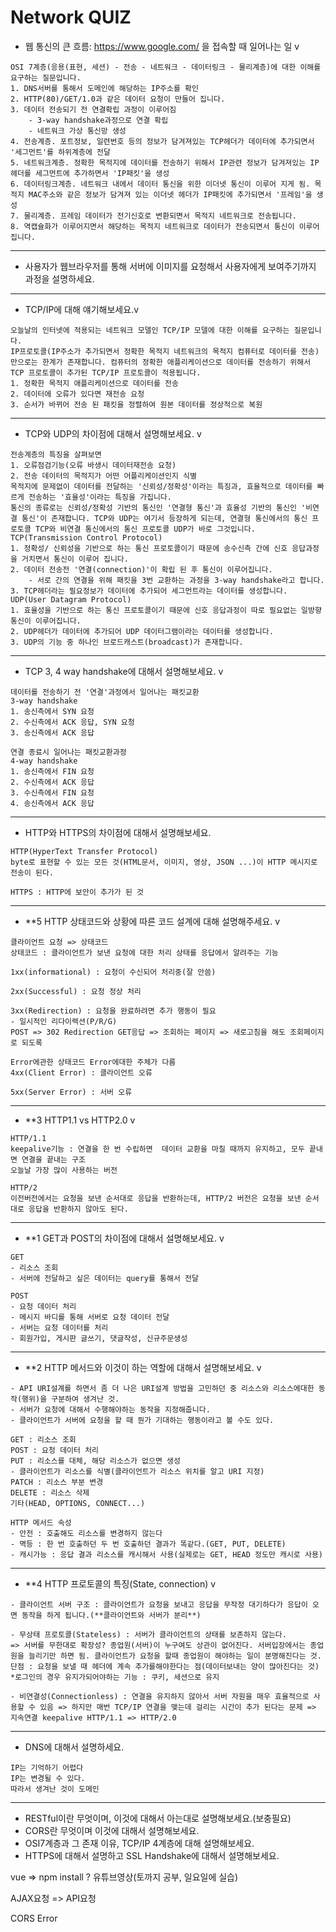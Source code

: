 # Network QUIZ

- 웹 통신의 큰 흐름: https://www.google.com/ 을 접속할 때 일어나는 일 v

```
OSI 7계층(응용(표현, 세션) - 전송 - 네트워크 - 데이터링크 - 물리계층)에 대한 이해를 요구하는 질문입니다.
1. DNS서버를 통해서 도메인에 해당하는 IP주소를 확인
2. HTTP(80)/GET/1.0과 같은 데이터 요청이 만들어 집니다.
3. 데이터 전송되기 전 연결확립 과정이 이루어짐
	- 3-way handshake과정으로 연결 확립
	- 네트워크 가상 통신망 생성
4. 전송계층. 포트정보, 일련번호 등의 정보가 담겨져있는 TCP헤더가 데이터에 추가되면서 '세그먼트'를 하위계층에 전달
5. 네트워크계층. 정확한 목적지에 데이터를 전송하기 위해서 IP관련 정보가 담겨져있는 IP헤더를 세그먼트에 추가하면서 'IP패킷'을 생성
6. 데이터링크계층. 네트워크 내에서 데이터 통신을 위한 이더넷 통신이 이루어 지게 됨. 목적지 MAC주소와 같은 정보가 담겨져 있는 이더넷 헤더가 IP패킷에 추가되면서 '프레임'을 생성
7. 물리계층. 프레임 데이터가 전기신호로 변환되면서 목적지 네트워크로 전송됩니다.
8. 역캡슐화가 이루어지면서 해당하는 목적지 네트워크로 데이터가 전송되면서 통신이 이루어집니다.
```

---

- 사용자가 웹브라우저를 통해 서버에 이미지를 요청해서 사용자에게 보여주기까지 과정을 설명하세요.

---

- TCP/IP에 대해 얘기해보세요.v

```
오늘날의 인터넷에 적용되는 네트워크 모델인 TCP/IP 모델에 대한 이해를 요구하는 질문입니다.
IP프로토콜(IP주소가 추가되면서 정확한 목적지 네트워크의 목적지 컴퓨터로 데이터를 전송)만으로는 한계가 존재합니다. 컴퓨터의 정확한 애플리케이션으로 데이터를 전송하기 위해서 TCP 프로토콜이 추가된 TCP/IP 프로토콜이 적용됩니다.
1. 정확한 목적지 애플리케이션으로 데이터를 전송
2. 데이터에 오류가 있다면 재전송 요청
3. 순서가 바뀌어 전송 된 패킷을 정렬하여 원본 데이터를 정상적으로 복원
```

---

- TCP와 UDP의 차이점에 대해서 설명해보세요. v

```
전송계층의 특징을 살펴보면
1. 오류점검기능(오류 바생시 데이터재전송 요청)
2. 전송 데이터의 목적지가 어떤 어플리케이션인지 식별
목적지에 문제없이 데이터를 전달하는 '신뢰성/정확성'이라는 특징과, 효율적으로 데이터를 빠르게 전송하는 '효율성'이라는 특징을 가집니다.
통신의 종류로는 신뢰성/정확성 기반의 통신인 '연결형 통신'과 효율성 기반의 통신인 '비연결 통신'이 존재합니다. TCP와 UDP는 여기서 등장하게 되는데, 연결형 통신에서의 통신 프로토콜 TCP와 비연결 통신에서의 통신 프로토콜 UDP가 바로 그것입니다.
TCP(Transmission Control Protocol)
1. 정확성/ 신뢰성을 기반으로 하는 통신 프로토콜이기 때문에 송수신측 간에 신호 응답과정을 거치면서 통신이 이루어 집니다.
2. 데이터 전송전 '연결(connection)'이 확립 된 후 통신이 이루어집니다.
	- 서로 간의 연결을 위해 패킷을 3번 교환하는 과정을 3-way handshake라고 합니다.
3. TCP헤더라는 필요정보가 데이터에 추가되어 세그먼트라는 데이터를 생성합니다.
UDP(User Datagram Protocol)
1. 효율성을 기반으로 하는 통신 프로토콜이기 때문에 신호 응답과정이 따로 필요없는 일방향 통신이 이루어집니다.
2. UDP헤더가 데이터에 추가되어 UDP 데이터그램이라는 데이터를 생성합니다.
3. UDP의 기능 중 하나인 브로드캐스트(broadcast)가 존재합니다.
```

---

- TCP 3, 4 way handshake에 대해서 설명해보세요. v

```
데이터를 전송하기 전 '연결'과정에서 일어나는 패킷교환
3-way handshake
1. 송신측에서 SYN 요청
2. 수신측에서 ACK 응답, SYN 요청
3. 송신측에서 ACK 응답

연결 종료시 일어나는 패킷교환과정
4-way handshake
1. 송신측에서 FIN 요청
2. 수신측에서 ACK 응답
3. 수신측에서 FIN 요청
4. 송신측에서 ACK 응답
```

---



- HTTP와 HTTPS의 차이점에 대해서 설명해보세요.

```
HTTP(HyperText Transfer Protocol)
byte로 표현할 수 있는 모든 것(HTML문서, 이미지, 영상, JSON ...)이 HTTP 메시지로 전송이 된다.

HTTPS : HTTP에 보안이 추가가 된 것
```

---

- **5 HTTP 상태코드와 상황에 따른 코드 설계에 대해 설명해주세요. v

```
클라이언트 요청 => 상태코드
상태코드 : 클라이언트가 보낸 요청에 대한 처리 상태를 응답에서 알려주는 기능

1xx(informational) : 요청이 수신되어 처리중(잘 안씀)

2xx(Successful) : 요청 정상 처리

3xx(Redirection) : 요청을 완료하려면 추가 행동이 필요
- 일시적인 리다이렉션(P/R/G)
POST => 302 Redirection GET응답 => 조회하는 페이지 => 새로고침을 해도 조회페이지로 되도록

Error에관한 상태코드 Error에대한 주체가 다름
4xx(Client Error) : 클라이언트 오류

5xx(Server Error) : 서버 오류
```

---

- **3 HTTP1.1 vs HTTP2.0 v

```
HTTP/1.1
keepalive기능 : 연결을 한 번 수립하면  데이터 교환을 마칠 때까지 유지하고, 모두 끝내면 연결을 끝내는 구조
오늘날 가장 많이 사용하는 버전

HTTP/2
이전버전에서는 요청을 보낸 순서대로 응답을 반환하는데, HTTP/2 버전은 요청을 보낸 순서대로 응답을 반환하지 않아도 된다.
```

---

- **1 GET과 POST의 차이점에 대해서 설명해보세요. v

```
GET
- 리소스 조회
- 서버에 전달하고 싶은 데이터는 query를 통해서 전달

POST
- 요청 데이터 처리
- 메시지 바디를 통해 서버로 요청 데이터 전달
- 서버는 요청 데이터를 처리
- 회원가입, 게시판 글쓰기, 댓글작성, 신규주문생성
```

---

- **2 HTTP 메서드와 이것이 하는 역할에 대해서 설명해보세요. v

```
- API URI설계를 하면서 좀 더 나은 URI설계 방법을 고민하던 중 리소스와 리소스에대한 동작(행위)을 구분하여 생겨난 것.
- 서버가 요청에 대해서 수행해야하는 동작을 지정해줍니다.
- 클라이언트가 서버에 요청을 할 때 뭔가 기대하는 행동이라고 볼 수도 있다.

GET : 리소스 조회
POST : 요청 데이터 처리
PUT : 리소스를 대체, 해당 리소스가 없으면 생성
- 클라이언트가 리소스를 식별(클라이언트가 리소스 위치를 알고 URI 지정)
PATCH : 리소스 부분 변경
DELETE : 리소스 삭제
기타(HEAD, OPTIONS, CONNECT...)

HTTP 메서드 속성
- 안전 : 호출해도 리소스를 변경하지 않는다
- 멱등 : 한 번 호출하던 두 번 호출하던 결과가 똑같다.(GET, PUT, DELETE)
- 캐시가능 : 응답 결과 리소스를 캐시해서 사용(실제로는 GET, HEAD 정도만 캐시로 사용)
```

---

- **4 HTTP 프로토콜의 특징(State, connection) v

```
- 클라이언트 서버 구조 : 클라이언트가 요청을 보내고 응답을 무작정 대기하다가 응답이 오면 동작을 하게 됩니다.(**클라이언트와 서버가 분리**)

- 무상태 프로토콜(Stateless) : 서버가 클라이언트의 상태를 보존하지 않는다.
=> 서버를 무한대로 확장성? 종업원(서버)이 누구여도 상관이 없어진다. 서버입장에서는 종업원을 늘리기만 하면 됨. 클라이언트가 요청을 할때 종업원이 해야하는 일이 분명해진다는 것.
단점 : 요청을 보낼 때 헤더에 계속 추가를해야한다는 점(데이터보내는 양이 많아진다는 것)
*로그인의 경우 유지가되어야하는 기능 : 쿠키, 세션으로 유지

- 비연결성(Connectionless) : 연결을 유지하지 않아서 서버 자원을 매우 효율적으로 사용할 수 있음 => 하지만 매번 TCP/IP 연결을 맺는데 걸리는 시간이 추가 된다는 문제 => 지속연결 keepalive HTTP/1.1 => HTTP/2.0

```

---

- DNS에 대해서 설명하세요.

```
IP는 기억하기 어렵다
IP는 변경될 수 있다.
따라서 생겨난 것이 도메인
```

---

- RESTful이란 무엇이며, 이것에 대해서 아는대로 설명해보세요.(보충필요)
- CORS란 무엇이며 이것에 대해서 설명해보세요.
- OSI7계층과 그 존재 이유, TCP/IP 4계층에 대해 설명해보세요.
- HTTPS에 대해서 설명하고 SSL Handshake에 대해서 설명해보세요.





vue => npm install ? 유튜브영상(토까지 공부, 일요일에 실습)

AJAX요청 => API요청 

CORS Error
